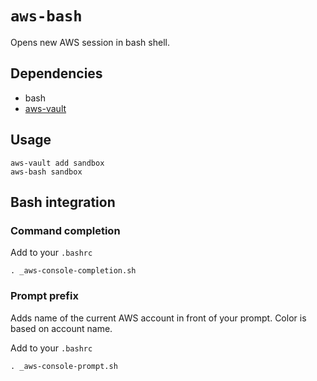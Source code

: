 # `aws-bash`

Opens new AWS session in bash shell.

## Dependencies

* bash
* [aws-vault](../aws-vault)

## Usage

```
aws-vault add sandbox
aws-bash sandbox
```

## Bash integration

### Command completion

Add to your `.bashrc`

```
. _aws-console-completion.sh
```

### Prompt prefix

Adds name of the current AWS account in front of your prompt. 
Color is based on account name.

Add to your `.bashrc`

```
. _aws-console-prompt.sh
```
